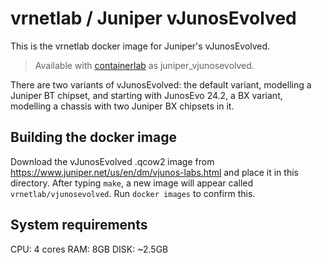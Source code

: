 # vrnetlab / Juniper vJunosEvolved

This is the vrnetlab docker image for Juniper's vJunosEvolved.

> Available with [containerlab](https://containerlab.dev) as juniper_vjunosevolved.

There are two variants of vJunosEvolved: the default variant, modelling a Juniper BT chipset, and starting with JunosEvo 24.2, a BX variant, modelling a chassis with two Juniper BX chipsets in it.

## Building the docker image

Download the vJunosEvolved .qcow2 image from  <https://www.juniper.net/us/en/dm/vjunos-labs.html>
and place it in this directory. After typing `make`, a new image will appear called `vrnetlab/vjunosevolved`.
Run `docker images` to confirm this.

## System requirements

CPU: 4 cores
RAM: 8GB
DISK: ~2.5GB
